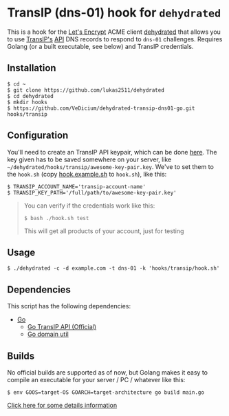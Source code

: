 # TransIP (dns-01) hook for `dehydrated`

This is a hook for the [Let's Encrypt](https://letsencrypt.org/) ACME client [dehydrated](https://github.com/lukas2511/dehydrated) that allows you to use [TransIP's](https://www.transip.nl/) [API](https://api.transip.nl/rest/docs.html#introduction) DNS records to respond to `dns-01` challenges. Requires Golang (or a built executable, see below) and TransIP credentials.

## Installation

```
$ cd ~
$ git clone https://github.com/lukas2511/dehydrated
$ cd dehydrated
$ mkdir hooks
$ https://github.com/VeDicium/dehydrated-transip-dns01-go.git hooks/transip
```

## Configuration

You'll need to create an TransIP API keypair, which can be done [here](https://www.transip.nl/cp/account/api/). The key given has to be saved somewhere on your server, like `~/dehydrated/hooks/transip/awesome-key-pair.key`. We've to set them to the `hook.sh` (copy [hook.example.sh](vedicium/dehydrated-transip-dns01-go/hook.example.sh) to `hook.sh`), like this:

```
$ TRANSIP_ACCOUNT_NAME='transip-account-name'
$ TRANSIP_KEY_PATH='/full/path/to/awesome-key-pair.key'
```

> You can verify if the credentials work like this:
>
> ```
> $ bash ./hook.sh test
> ```
>
> This will get all products of your account, just for testing


## Usage

```
$ ./dehydrated -c -d example.com -t dns-01 -k 'hooks/transip/hook.sh'
```

## Dependencies
This script has the following dependencies:
- [Go](https://golang.org)
  - [Go TransIP API (Official)](https://github.com/transip/gotransip)
  - [Go domain util](https://github.com/bobesa/go-domain-util)

## Builds
No official builds are supported as of now, but Golang makes it easy to compile an executable for your server / PC / whatever like this:

```
$ env GOOS=target-OS GOARCH=target-architecture go build main.go
```

[Click here for some details information](https://www.digitalocean.com/community/tutorials/how-to-build-go-executables-for-multiple-platforms-on-ubuntu-16-04#step-4-%E2%80%94-building-executables-for-different-architectures)
